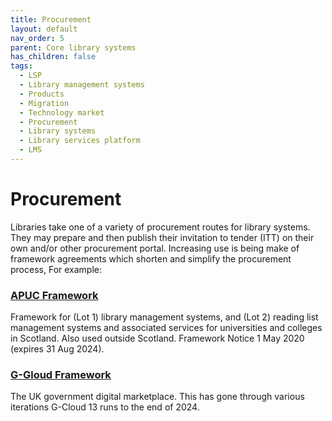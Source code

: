 ```yaml
---
title: Procurement
layout: default
nav_order: 5
parent: Core library systems
has_children: false
tags:
  - LSP
  - Library management systems
  - Products
  - Migration
  - Technology market
  - Procurement
  - Library systems
  - Library services platform
  - LMS
---
```


# Procurement

Libraries take one of a variety of procurement routes for library systems. They may prepare and then publish their invitation to tender (ITT) on their own and/or other procurement portal. Increasing use is being make of framework agreements which shorten and simplify the procurement process, For example:

### **[APUC Framework](https://apuc-scot.ac.uk/#!/contracts)**

Framework for (Lot 1) library management systems, and (Lot 2) reading list management systems and associated services for universities and colleges in Scotland. Also used outside Scotland. Framework Notice 1 May 2020 (expires 31 Aug 2024).

### **[G-Gloud Framework](https://www.crowncommercial.gov.uk/agreements/RM1557.13)**

The UK government digital marketplace. This has gone through various iterations G-Cloud 13 runs to the end of 2024.
